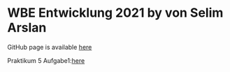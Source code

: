 # WBE Entwicklung 2021 by von Selim Arslan

GitHub page is available [here](https://github.zhaw.ch/pages/arslasel/WBE/)


Praktikum 5
Aufgabe1:[here](https://github.zhaw.ch/arslasel/WBE/tree/master/Praktikum5/Aufgabe1.html)
